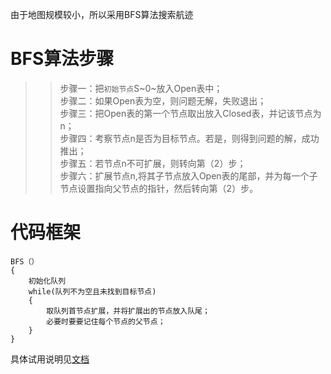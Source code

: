 
由于地图规模较小，所以采用BFS算法搜索航迹

# BFS算法步骤

>>步骤一：把`初始节点`S~0~放入Open表中；  
步骤二：如果Open表为空，则问题无解，失败退出；  
步骤三：把Open表的第一个节点取出放入Closed表，并记该节点为n；  
步骤四：考察节点n是否为目标节点。若是，则得到问题的解，成功推出；  
步骤五：若节点n不可扩展，则转向第（2）步；  
步骤六：扩展节点n,将其子节点放入Open表的尾部，并为每一个子节点设置指向父节点的指针，然后转向第（2）步。

# 代码框架
```
BFS（）  
{  
    初始化队列  
    while(队列不为空且未找到目标节点)  
    {  
        取队列首节点扩展，并将扩展出的节点放入队尾；  
        必要时要要记住每个节点的父节点；  
    }  
}
```
具体试用说明见[文档](https://AlbertKisa.github.io/PathPlaningTry/)
